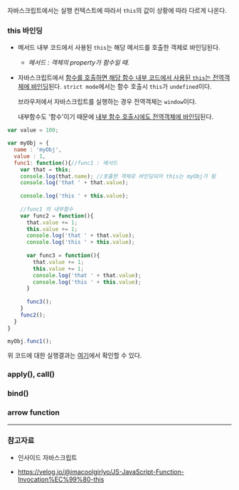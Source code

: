 자바스크립트에서는 실행 컨텍스트에 따라서 `this`의 값이 상황에 따라 다르게 나온다.



### this 바인딩

- 메서드 내부 코드에서 사용된 `this`는 해당 메서드를 호출한 객체로 바인딩된다.

  - *메서드 : 객체의 property가 함수일 때.*

- 자바스크립트에서 <u>함수를 호출하면 해당 함수 내부 코드에서 사용된 `this`는 전역객체에 바인딩</u>된다. `strict mode`에서는 함수 호출시 `this`가 `undefined`이다.

  브라우저에서 자바스크립트를 실행하는 경우 전역객체는 `window`이다.

  내부함수도 '함수'이기 때문에 <u>내부 함수 호출시에도 전역객체에 바인딩</u>된다.




```javascript
var value = 100;

var myObj = {
  name : 'myObj',
  value : 1,
  func1: function(){//func1 : 메서드
    var that = this;
    console.log(that.name); //호출한 객체로 바인딩되어 this는 myObj가 됨
    console.log('that ' + that.value);
    
    console.log('this ' + this.value);
    
    //func1 의 내부함수
    var func2 = function(){
      that.value += 1;
      this.value += 1;
      console.log('that ' + that.value);
      console.log('this ' + this.value);
      
      var func3 = function(){
        that.value += 1;
        this.value += 1;
        console.log('that ' + that.value);
        console.log('this ' + this.value);
      }
      
      func3();
    }
    func2();
  }
}

myObj.func1(); 
```

위 코드에 대한 실행결과는 [여기](https://codepen.io/sehui-byte/pen/BapbOzK)에서 확인할 수 있다.



### apply(), call()



### bind()



### arrow function



----------

### 참고자료

- 인사이드 자바스크립트

- https://velog.io/@imacoolgirlyo/JS-JavaScript-Function-Invocation%EC%99%80-this